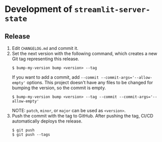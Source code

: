 # Development of `streamlit-server-state`

## Release
1. Edit `CHANGELOG.md` and commit it.
2. Set the next version with the following command, which creates a new Git tag representing this release.
   ```
   $ bump-my-version bump <version> --tag
   ```
   If you want to add a commit, add `--commit --commit-args='--allow-empty'` options. This project doesn't have any files to be changed for bumping the version, so the commit is empty.
   ```
   $ bump-my-version bump <version> --tag --commit --commit-args='--allow-empty'
   ```
   NOTE: `patch`, `minor`, or `major` can be used as `<version>`.
3. Push the commit with the tag to GitHub. After pushing the tag, CI/CD automatically deploys the release.
   ```
   $ git push
   $ git push --tags
   ```
